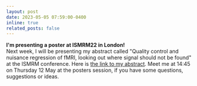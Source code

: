 ```yaml
---
layout: post
date: 2023-05-05 07:59:00-0400
inline: true
related_posts: false
---
```


<b> I'm presenting a poster at ISMRM22 in London! </b>
<br>
Next week, I will be presenting my abstract called "Quality control and nuisance regression of fMRI, looking out where signal should not be found" at the ISMRM conference.
Here is <a href="https://osf.io/hz52v/">the link to my abstract</a>.
Meet me at 14:45 on Thursday 12 May at the posters session, if you have some questions, suggestions or ideas.
